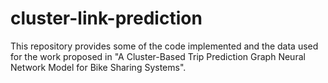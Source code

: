 # cluster-link-prediction
This repository provides some of the code implemented and the data used for the work proposed in "A Cluster-Based Trip Prediction Graph Neural Network Model for Bike Sharing Systems".
